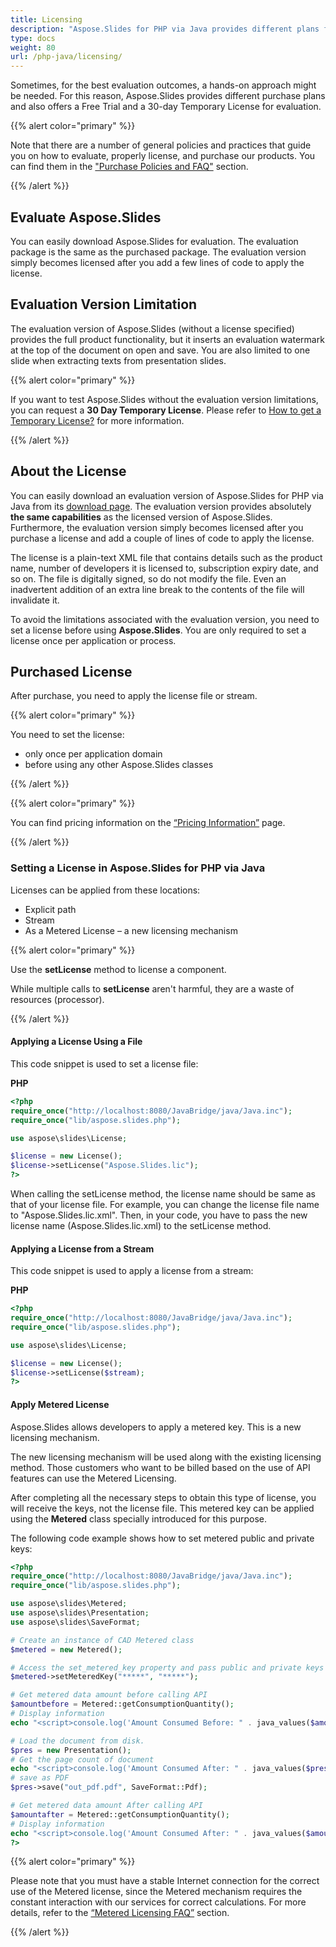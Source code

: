 ```yaml
---
title: Licensing
description: "Aspose.Slides for PHP via Java provides different plans for purchase or offers a Free Trial and a 30-day Temporary License for evaluation using Licensing and Subscription policies."
type: docs
weight: 80
url: /php-java/licensing/
---
```


Sometimes, for the best evaluation outcomes, a hands-on approach might be needed. For this reason, Aspose.Slides provides different purchase plans and also offers a Free Trial and a 30-day Temporary License for evaluation.

{{% alert color="primary" %}}

Note that there are a number of general policies and practices that guide you on how to evaluate, properly license, and purchase our products. You can find them in the ["Purchase Policies and FAQ"](https://purchase.aspose.com/policies) section.

{{% /alert %}}

## **Evaluate Aspose.Slides**
You can easily download Aspose.Slides for evaluation. The evaluation package is the same as the purchased package. The evaluation version simply becomes licensed after you add a few lines of code to apply the license. 

## **Evaluation Version Limitation**
The evaluation version of Aspose.Slides (without a license specified) provides the full product functionality, but it inserts an evaluation watermark at the top of the document on open and save. You are also limited to one slide when extracting texts from presentation slides.

{{% alert color="primary" %}} 

If you want to test Aspose.Slides without the evaluation version limitations, you can request a **30 Day Temporary License**. Please refer to [How to get a Temporary License?](https://purchase.aspose.com/temporary-license) for more information.

{{% /alert %}} 

## **About the License**
You can easily download an evaluation version of Aspose.Slides for PHP via Java from its [download page](https://packagist.org/packages/aspose/slides). The evaluation version provides absolutely **the same capabilities** as the licensed version of Aspose.Slides. Furthermore, the evaluation version simply becomes licensed after you purchase a license and add a couple of lines of code to apply the license.

The license is a plain-text XML file that contains details such as the product name, number of developers it is licensed to, subscription expiry date, and so on. The file is digitally signed, so do not modify the file. Even an inadvertent addition of an extra line break to the contents of the file will invalidate it.

To avoid the limitations associated with the evaluation version, you need to set a license before using **Aspose.Slides**. You are only required to set a license once per application or process.

## Purchased License

After purchase, you need to apply the license file or stream. 

{{% alert color="primary" %}}

You need to set the license:
* only once per application domain
* before using any other Aspose.Slides classes

{{% /alert %}}

{{% alert color="primary" %}}

You can find pricing information on the [“Pricing Information”](https://purchase.aspose.com/pricing/slides/family) page.

{{% /alert %}}

### **Setting a License in Aspose.Slides for PHP via Java**

Licenses can be applied from these locations:

* Explicit path
* Stream
* As a Metered License – a new licensing mechanism

{{% alert color="primary" %}}

Use the **setLicense** method to license a component.

While multiple calls to **setLicense** aren't harmful, they are a waste of resources (processor).

{{% /alert %}}

#### **Applying a License Using a File**

This code snippet is used to set a license file:

**PHP**

```php
<?php
require_once("http://localhost:8080/JavaBridge/java/Java.inc");
require_once("lib/aspose.slides.php");

use aspose\slides\License;

$license = new License();
$license->setLicense("Aspose.Slides.lic");
?>
```

When calling the setLicense method, the license name should be same as that of your license file. For example, you can change the license file name to "Aspose.Slides.lic.xml". Then, in your code, you have to pass the new license name (Aspose.Slides.lic.xml) to the setLicense method.

#### **Applying a License from a Stream**

This code snippet is used to apply a license from a stream:

**PHP**

```php
<?php
require_once("http://localhost:8080/JavaBridge/java/Java.inc");
require_once("lib/aspose.slides.php");

use aspose\slides\License;

$license = new License();
$license->setLicense($stream);
?>
```

#### Apply Metered License

Aspose.Slides allows developers to apply a metered key. This is a new licensing mechanism.

The new licensing mechanism will be used along with the existing licensing method. Those customers who want to be billed based on the use of API features can use the Metered Licensing.

After completing all the necessary steps to obtain this type of license, you will receive the keys, not the license file. This metered key can be applied using the **Metered** class specially introduced for this purpose.

The following code example shows how to set metered public and private keys:

```php
<?php
require_once("http://localhost:8080/JavaBridge/java/Java.inc");
require_once("lib/aspose.slides.php");

use aspose\slides\Metered;
use aspose\slides\Presentation;
use aspose\slides\SaveFormat;

# Create an instance of CAD Metered class
$metered = new Metered();

# Access the set_metered_key property and pass public and private keys as parameters
$metered->setMeteredKey("*****", "*****");

# Get metered data amount before calling API
$amountbefore = Metered::getConsumptionQuantity();
# Display information
echo "<script>console.log('Amount Consumed Before: " . java_values($amountbefore) . "' );</script>";

# Load the document from disk.
$pres = new Presentation();
# Get the page count of document
echo "<script>console.log('Amount Consumed After: " . java_values($pres->getSlides()->size()) . "' );</script>";
# save as PDF
$pres->save("out_pdf.pdf", SaveFormat::Pdf);

# Get metered data amount After calling API
$amountafter = Metered::getConsumptionQuantity();
# Display information
echo "<script>console.log('Amount Consumed After: " . java_values($amountafter) . "' );</script>";
?>
```

{{% alert color="primary" %}}

Please note that you must have a stable Internet connection for the correct use of the Metered license, since the Metered mechanism requires the constant interaction with our services for correct calculations. For more details, refer to the [“Metered Licensing FAQ”](https://purchase.aspose.com/faqs/licensing/metered) section.

{{% /alert %}}



